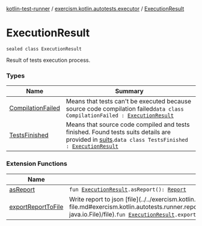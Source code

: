 [kotlin-test-runner](../../index.md) / [exercism.kotlin.autotests.executor](../index.md) / [ExecutionResult](./index.md)

# ExecutionResult

`sealed class ExecutionResult`

Result of tests execution process.

### Types

| Name | Summary |
|---|---|
| [CompilationFailed](-compilation-failed/index.md) | Means that tests can't be executed because source code compilation failed`data class CompilationFailed : `[`ExecutionResult`](./index.md) |
| [TestsFinished](-tests-finished/index.md) | Means that source code compiled and tests finished. Found tests suits details are provided in [suits](-tests-finished/suits.md).`data class TestsFinished : `[`ExecutionResult`](./index.md) |

### Extension Functions

| Name | Summary |
|---|---|
| [asReport](../../exercism.kotlin.autotests.runner.report/as-report.md) | `fun `[`ExecutionResult`](./index.md)`.asReport(): `[`Report`](../../exercism.kotlin.autotests.runner.report/-report/index.md) |
| [exportReportToFile](../../exercism.kotlin.autotests.runner.report/export-report-to-file.md) | Write report to json [file](../../exercism.kotlin.autotests.runner.report/export-report-to-file.md#exercism.kotlin.autotests.runner.report$exportReportToFile(exercism.kotlin.autotests.executor.ExecutionResult, java.io.File)/file).`fun `[`ExecutionResult`](./index.md)`.exportReportToFile(file: `[`File`](https://docs.oracle.com/javase/6/docs/api/java/io/File.html)`): `[`Unit`](https://kotlinlang.org/api/latest/jvm/stdlib/kotlin/-unit/index.html) |
